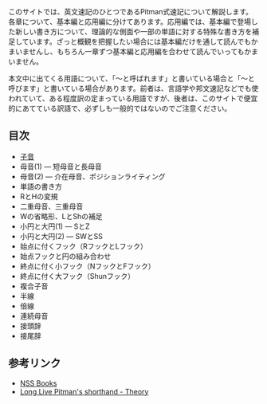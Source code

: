 このサイトでは、英文速記のひとつであるPitman式速記について解説します。各章について、基本編と応用編に分けてあります。応用編では、基本編で登場した新しい書き方について、理論的な側面や一部の単語に対する特殊な書き方を補足しています。ざっと概観を把握したい場合には基本編だけを通して読んでもかまいませんし、もちろん一章ずつ基本編と応用編を合わせて読んでいってもかまいません。

本文中に出てくる用語について、「～と呼ばれます」と書いている場合と「～と呼びます」と書いている場合があります。前者は、言語学や邦文速記などでも使われていて、ある程度訳の定まっている用語ですが、後者は、このサイトで便宜的にあてている訳語で、必ずしも一般的ではないのでご注意ください。

## 目次

*	[子音](https://seaca.github.io/Pitmans-tuto-in-jp/)
*	母音(1) ― 短母音と長母音
*	母音(2) ― 介在母音、ポジションライティング
*	単語の書き方
*	RとHの変規
*	二重母音、三重母音
*	Wの省略形、LとShの補足
*	小円と大円(1) ― SとZ
*	小円と大円(2) ― SWとSS
*	始点に付くフック（RフックとLフック）
*	始点フックと円の組み合わせ
*	終点に付く小フック（NフックとFフック）
*	終点に付く大フック（Shunフック）
*	複合子音
*	半線
*	倍線
*	連続母音
*	接頭辞
*	接尾辞

## 参考リンク
*	[NSS Books](http://nssbooks.com/learn-shorthand/)
*	[Long Live Pitman's shorthand - Theory](https://www.long-live-pitmans-shorthand.org.uk/theory-intro.htm)
